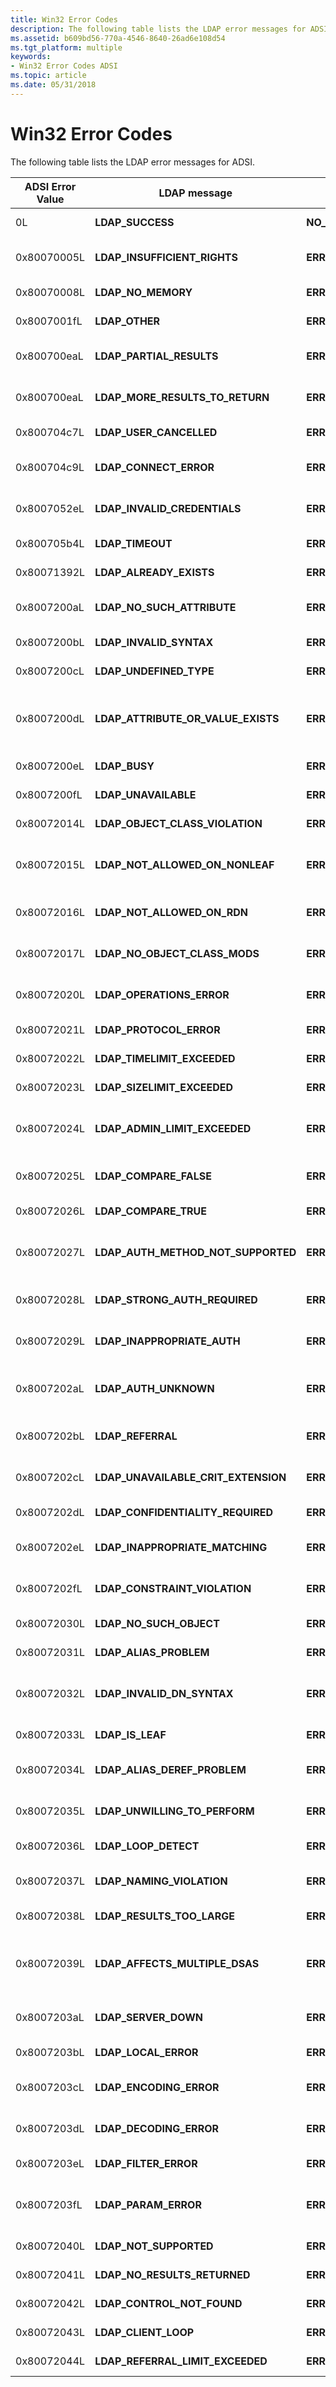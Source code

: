 ```yaml
---
title: Win32 Error Codes
description: The following table lists the LDAP error messages for ADSI.
ms.assetid: b609bd56-770a-4546-8640-26ad6e108d54
ms.tgt_platform: multiple
keywords:
- Win32 Error Codes ADSI
ms.topic: article
ms.date: 05/31/2018
---
```


# Win32 Error Codes

The following table lists the LDAP error messages for ADSI.



| ADSI Error Value | LDAP message                           | Win32 message                               | Description                                      |
|------------------|----------------------------------------|---------------------------------------------|--------------------------------------------------|
| 0L               | **LDAP\_SUCCESS**                      | **NO\_ERROR**                               | Operation succeeded.                             |
| 0x80070005L      | **LDAP\_INSUFFICIENT\_RIGHTS**         | **ERROR\_ACCESS\_DENIED**                   | User has insufficient access rights.             |
| 0x80070008L      | **LDAP\_NO\_MEMORY**                   | **ERROR\_NOT\_ENOUGH\_MEMORY**              | System is out of memory.                         |
| 0x8007001fL      | **LDAP\_OTHER**                        | **ERROR\_GEN\_FAILURE**                     | Unknown error.                                   |
| 0x800700eaL      | **LDAP\_PARTIAL\_RESULTS**             | **ERROR\_MORE\_DATA**                       | Partial results and referrals received.          |
| 0x800700eaL      | **LDAP\_MORE\_RESULTS\_TO\_RETURN**    | **ERROR\_MORE\_DATA**                       | More results are to be returned.                 |
| 0x800704c7L      | **LDAP\_USER\_CANCELLED**              | **ERROR\_CANCELLED**                        | User canceled the operation.                     |
| 0x800704c9L      | **LDAP\_CONNECT\_ERROR**               | **ERROR\_CONNECTION\_REFUSED**              | Cannot establish the connection.                 |
| 0x8007052eL      | **LDAP\_INVALID\_CREDENTIALS**         | **ERROR\_LOGON\_FAILURE**                   | Supplied credential is not valid.                |
| 0x800705b4L      | **LDAP\_TIMEOUT**                      | **ERROR\_TIMEOUT**                          | Search timed out.                                |
| 0x80071392L      | **LDAP\_ALREADY\_EXISTS**              | **ERROR\_OBJECT\_ALREADY\_EXISTS**          | Object already exists.                           |
| 0x8007200aL      | **LDAP\_NO\_SUCH\_ATTRIBUTE**          | **ERROR\_DS\_NO\_ATTRIBUTE\_OR\_VALUE**     | Requested attribute does not exist.              |
| 0x8007200bL      | **LDAP\_INVALID\_SYNTAX**              | **ERROR\_DS\_INVALID\_ATTRIBUTE\_SYNTAX**   | Syntax is not valid.                             |
| 0x8007200cL      | **LDAP\_UNDEFINED\_TYPE**              | **ERROR\_DS\_ATTRIBUTE\_TYPE\_UNDEFINED**   | Type not defined.                                |
| 0x8007200dL      | **LDAP\_ATTRIBUTE\_OR\_VALUE\_EXISTS** | **ERROR\_DS\_ATTRIBUTE\_OR\_VALUE\_EXISTS** | Attribute exists or the value has been assigned. |
| 0x8007200eL      | **LDAP\_BUSY**                         | **ERROR\_DS\_BUSY**                         | Server is busy.                                  |
| 0x8007200fL      | **LDAP\_UNAVAILABLE**                  | **ERROR\_DS\_UNAVAILABLE**                  | Server is not available.                         |
| 0x80072014L      | **LDAP\_OBJECT\_CLASS\_VIOLATION**     | **ERROR\_DS\_OBJ\_CLASS\_VIOLATION**        | Object class violation.                          |
| 0x80072015L      | **LDAP\_NOT\_ALLOWED\_ON\_NONLEAF**    | **ERROR\_DS\_CANT\_ON\_NON\_LEAF**          | Operation is not allowed on a non- leaf object.  |
| 0x80072016L      | **LDAP\_NOT\_ALLOWED\_ON\_RDN**        | **ERROR\_DS\_CANT\_ON\_RDN**                | Operation is not allowed on an RDN.              |
| 0x80072017L      | **LDAP\_NO\_OBJECT\_CLASS\_MODS**      | **ERROR\_DS\_CANT\_MOD\_OBJ\_CLASS**        | Cannot modify object class.                      |
| 0x80072020L      | **LDAP\_OPERATIONS\_ERROR**            | **ERROR\_DS\_OPERATIONS\_ERROR**            | Operation error occurred.                        |
| 0x80072021L      | **LDAP\_PROTOCOL\_ERROR**              | **ERROR\_DS\_PROTOCOL\_ERROR**              | Protocol error occurred.                         |
| 0x80072022L      | **LDAP\_TIMELIMIT\_EXCEEDED**          | **ERROR\_DS\_TIMELIMIT\_EXCEEDED**          | Exceeded time limit.                             |
| 0x80072023L      | **LDAP\_SIZELIMIT\_EXCEEDED**          | **ERROR\_DS\_SIZELIMIT\_EXCEEDED**          | Exceeded size limit.                             |
| 0x80072024L      | **LDAP\_ADMIN\_LIMIT\_EXCEEDED**       | **ERROR\_DS\_ADMIN\_LIMIT\_EXCEEDED**       | Exceeded administration limit on the server.     |
| 0x80072025L      | **LDAP\_COMPARE\_FALSE**               | **ERROR\_DS\_COMPARE\_FALSE**               | Compare yielded **FALSE**.                       |
| 0x80072026L      | **LDAP\_COMPARE\_TRUE**                | **ERROR\_DS\_COMPARE\_TRUE**                | Compare yielded **TRUE**.                        |
| 0x80072027L      | **LDAP\_AUTH\_METHOD\_NOT\_SUPPORTED** | **ERROR\_DS\_AUTH\_METHOD\_NOT\_SUPPORTED** | The authentication method is not supported.      |
| 0x80072028L      | **LDAP\_STRONG\_AUTH\_REQUIRED**       | **ERROR\_DS\_STRONG\_AUTH\_REQUIRED**       | Strong authentication is required.               |
| 0x80072029L      | **LDAP\_INAPPROPRIATE\_AUTH**          | **ERROR\_DS\_INAPPROPRIATE\_AUTH**          | Authentication is inappropriate.                 |
| 0x8007202aL      | **LDAP\_AUTH\_UNKNOWN**                | **ERROR\_DS\_AUTH\_UNKNOWN**                | Unknown authentication error occurred.           |
| 0x8007202bL      | **LDAP\_REFERRAL**                     | **ERROR\_DS\_REFERRAL**                     | Cannot resolve referral.                         |
| 0x8007202cL      | **LDAP\_UNAVAILABLE\_CRIT\_EXTENSION** | **ERROR\_DS\_UNAVAILABLE\_CRIT\_EXTENSION** | Critical extension is unavailable.               |
| 0x8007202dL      | **LDAP\_CONFIDENTIALITY\_REQUIRED**    | **ERROR\_DS\_CONFIDENTIALITY\_REQUIRED**    | Confidentiality is required.                     |
| 0x8007202eL      | **LDAP\_INAPPROPRIATE\_MATCHING**      | **ERROR\_DS\_INAPPROPRIATE\_MATCHING**      | There was an inappropriate matching.             |
| 0x8007202fL      | **LDAP\_CONSTRAINT\_VIOLATION**        | **ERROR\_DS\_CONSTRAINT\_VIOLATION**        | There was a constrain violation.                 |
| 0x80072030L      | **LDAP\_NO\_SUCH\_OBJECT**             | **ERROR\_DS\_NO\_SUCH\_OBJECT**             | Object does not exist.                           |
| 0x80072031L      | **LDAP\_ALIAS\_PROBLEM**               | **ERROR\_DS\_ALIAS\_PROBLEM**               | Alias is not valid.                              |
| 0x80072032L      | **LDAP\_INVALID\_DN\_SYNTAX**          | **ERROR\_DS\_INVALID\_DN\_SYNTAX**          | Distinguished name has syntax that is not valid. |
| 0x80072033L      | **LDAP\_IS\_LEAF**                     | **ERROR\_DS\_IS\_LEAF**                     | The object is a leaf.                            |
| 0x80072034L      | **LDAP\_ALIAS\_DEREF\_PROBLEM**        | **ERROR\_DS\_ALIAS\_DEREF\_PROBLEM**        | Cannot dereference the alias.                    |
| 0x80072035L      | **LDAP\_UNWILLING\_TO\_PERFORM**       | **ERROR\_DS\_UNWILLING\_TO\_PERFORM**       | Server cannot perform operation.                 |
| 0x80072036L      | **LDAP\_LOOP\_DETECT**                 | **ERROR\_DS\_LOOP\_DETECT**                 | Loop was detected.                               |
| 0x80072037L      | **LDAP\_NAMING\_VIOLATION**            | **ERROR\_DS\_NAMING\_VIOLATION**            | There was a naming violation.                    |
| 0x80072038L      | **LDAP\_RESULTS\_TOO\_LARGE**          | **ERROR\_DS\_OBJECT\_RESULTS\_TOO\_LARGE**  | Results set is too large.                        |
| 0x80072039L      | **LDAP\_AFFECTS\_MULTIPLE\_DSAS**      | **ERROR\_DS\_AFFECTS\_MULTIPLE\_DSAS**      | Multiple directory service agents are affected.  |
| 0x8007203aL      | **LDAP\_SERVER\_DOWN**                 | **ERROR\_DS\_SERVER\_DOWN**                 | Cannot contact the LDAP server.                  |
| 0x8007203bL      | **LDAP\_LOCAL\_ERROR**                 | **ERROR\_DS\_LOCAL\_ERROR**                 | Local error occurred.                            |
| 0x8007203cL      | **LDAP\_ENCODING\_ERROR**              | **ERROR\_DS\_ENCODING\_ERROR**              | Encoding error occurred.                         |
| 0x8007203dL      | **LDAP\_DECODING\_ERROR**              | **ERROR\_DS\_DECODING\_ERROR**              | Decoding error occurred.                         |
| 0x8007203eL      | **LDAP\_FILTER\_ERROR**                | **ERROR\_DS\_FILTER\_UNKNOWN**              | The search filter is bad.                        |
| 0x8007203fL      | **LDAP\_PARAM\_ERROR**                 | **ERROR\_DS\_PARAM\_ERROR**                 | A bad parameter was passed to a function.        |
| 0x80072040L      | **LDAP\_NOT\_SUPPORTED**               | **ERROR\_DS\_NOT\_SUPPORTED**               | Feature not supported.                           |
| 0x80072041L      | **LDAP\_NO\_RESULTS\_RETURNED**        | **ERROR\_DS\_NO\_RESULTS\_RETURNED**        | Results are not returned.                        |
| 0x80072042L      | **LDAP\_CONTROL\_NOT\_FOUND**          | **ERROR\_DS\_CONTROL\_NOT\_FOUND**          | Control was not found.                           |
| 0x80072043L      | **LDAP\_CLIENT\_LOOP**                 | **ERROR\_DS\_CLIENT\_LOOP**                 | Client loop was detected.                        |
| 0x80072044L      | **LDAP\_REFERRAL\_LIMIT\_EXCEEDED**    | **ERROR\_DS\_REFERRAL\_LIMIT\_EXCEEDED**    | Exceeded referral limit.                         |



 

 

 




